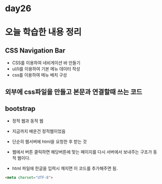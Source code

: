 # day26

# 오늘 학습한 내용 정리

## CSS Navigation Bar
- CSS를 이용하여 네비게이션 바 만들기
- ul/li를 이용하여 기본 메뉴 데이터 작성
- css를 이용하여 메뉴 배치 구성

## 외부에 css파일을 만들고 본문과 연결할때 쓰는 코드
<link rel="stylesheet" href="css/css07.css">  


## bootstrap

- 정적 웹과 동적 웹

- 지금까지 배운건 정적웹이었음
- 단순히 웹서버에 html을 요청한 후 받는 것

- 웹에서 버튼 클릭하면 해당버튼에 맞는 페이지를 다시 서버에서 보내주는 구조가 
동적 웹이다.

- html 파일에 한글을 입력시 깨지면 이 코드를 추가해주면 됨.
```html
<meta charset="UTF-8">
```